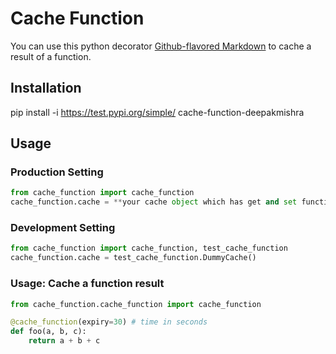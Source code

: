 # Cache Function

You can use this python decorator
[Github-flavored Markdown](https://github.com/deepakmishra/cache_function/)
to cache a result of a function.

## Installation
pip install -i https://test.pypi.org/simple/ cache-function-deepakmishra

## Usage

### Production Setting
```python
from cache_function import cache_function
cache_function.cache = **your cache object which has get and set functions**
```

### Development Setting
```python
from cache_function import cache_function, test_cache_function
cache_function.cache = test_cache_function.DummyCache()
```

### Usage: Cache a function result
```python
from cache_function.cache_function import cache_function

@cache_function(expiry=30) # time in seconds
def foo(a, b, c):
    return a + b + c
```
